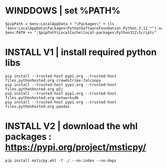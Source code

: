 # WINDDOWS | set %PATH%
```
$pipPath = $env:LocalAppData + "\Packages\" + (ls "$env:LocalAppData\Packages\PythonSoftwareFoundation.Python.3.12_*").name 
$env:PATH += ";$pipPath\LocalCache\local-packages\Python312\Scripts"
```

# INSTALL V1 | install required python libs
```
pip install --trusted-host pypi.org --trusted-host files.pythonhosted.org crowdstrike-falconpy
pip install --trusted-host pypi.org --trusted-host files.pythonhosted.org p2j
pip install --trusted-host pypi.org --trusted-host files.pythonhosted.org networksdb
pip install --trusted-host pypi.org --trusted-host files.pythonhosted.org pandas
```

# INSTALL V2 |  download the whl packages : https://pypi.org/project/msticpy/
```
pip install msticpy.whl -f ./ --no-index --no-deps
```
